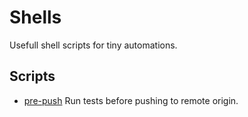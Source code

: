 # Shells

Usefull shell scripts for tiny automations. 


## Scripts

- [pre-push](pre-push) Run tests before pushing to remote origin.
